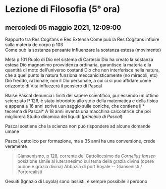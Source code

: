 # Lezione di Filosofia (5° ora)

## mercoledì 05 maggio 2021, 12:09:00

Rapporto tra Res Cogitans e Res Extensa
Come può la Res Cogitans influire sulla materia de corpo
p 103	
Come può la sostanza pensante influenzare la sostanza estesa (movimento)

Metà p 101 Ruolo di Dio nel sistema di Cartesio
Dio ha creato la sostanza estesa
Dio magnanimo
provvidenza ordinaria, garantisce la materia e la quantità di moto dell'universo costanti
Dio che non interferisce nella natura, che a quel punto la natura funziona meccanicisticamente (no miracoli, etc)
Dio freddo, razionale, non il Dio personale, a cui ci si può affidare come orizzonte di Vita
influezerà il pensiero di Pascal


Blaise Pascal denuncia i limiti del sapere scientifico, pur essendo un ottimo scienziato
P 126, è stato introdotto allo stdio della matematica e della fisica e appena a 16 anni scrive uun saggio sulle coniche, che contiene il * teorema di Pascal* 
A 18 anni inventa una macchina calcolatrice che poi migliorerà
Studio dinamica dei liquidi (*principio di Pascal*)

Pascal sostiene che la scienza non può rispondere ad alcune domande umane

Pascal, cattolico per formazione, ma a 35 anni ha una conversione, crede veramente

> Giansenismo, p 128, corrente del Cattolicesimo
> da *Cornelius Iansen*
> posizione simile al luteranesimo sul tema della grazia divina (opere buone e grazia divina)
> Abbazia di port Royale  --  Giansenisti / Portorealisti

Gesuiti (Ignazio di Loyola) sono lassisti, è sempre possibile il perdono
<!--stackedit_data:
eyJoaXN0b3J5IjpbLTEyOTE2MTg0NjZdfQ==
-->